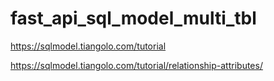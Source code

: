# fast_api_sql_model_multi_tbl

https://sqlmodel.tiangolo.com/tutorial

https://sqlmodel.tiangolo.com/tutorial/relationship-attributes/
